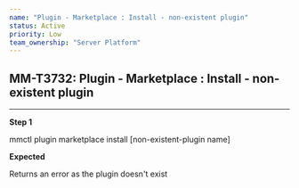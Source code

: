 ```yaml
---
name: "Plugin - Marketplace : Install - non-existent plugin"
status: Active
priority: Low
team_ownership: "Server Platform"
---
```


## MM-T3732: Plugin - Marketplace : Install - non-existent plugin

---

**Step 1**

mmctl plugin marketplace install \[non-existent-plugin name]

**Expected**

Returns an error as the plugin doesn't exist
